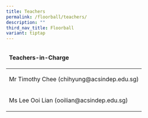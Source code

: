 ```yaml
---
title: Teachers
permalink: /floorball/teachers/
description: ""
third_nav_title: Floorball
variant: tiptap
---
```

<table width="803">
<thead>
<tr>
<td>
<p><strong>Teachers-in-Charge</strong></p>
</td>
</tr>
</thead>
<tbody>
<tr>
<td>
<p>Mr Timothy Chee (chihyung@acsindep.edu.sg)</p>
</td>
</tr>
<tr>
<td>
<p>Ms Lee Ooi Lian (ooilian@acsindep.edu.sg)</p>
</td>
</tr>
</tbody>
</table>